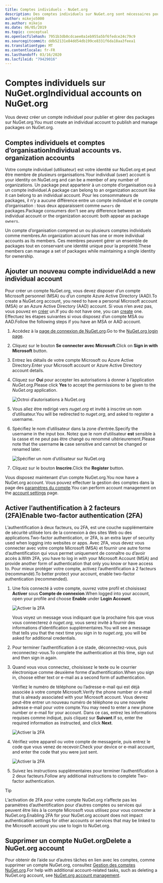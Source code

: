 ```yaml
---
title: Comptes individuels - NuGet.org
description: Des comptes individuels sur NuGet.org sont nécessaires pour publier des packages
author: mikejo5000
ms.author: mikejo
ms.date: 06/05/2019
ms.topic: conceptual
ms.openlocfilehash: 7951b3db0cdcaee0a1eb955a5bf6fedce24c79c9
ms.sourcegitcommit: ddb52131e84dd54db199ce8331f6da18aa3feea1
ms.translationtype: MT
ms.contentlocale: fr-FR
ms.lasthandoff: 03/16/2020
ms.locfileid: "79429016"
---
```

# <a name="individual-accounts-on-nugetorg"></a><span data-ttu-id="026f1-103">Comptes individuels sur NuGet.org</span><span class="sxs-lookup"><span data-stu-id="026f1-103">Individual accounts on NuGet.org</span></span>

<span data-ttu-id="026f1-104">Vous devez créer un compte individuel pour publier et gérer des packages sur NuGet.org.</span><span class="sxs-lookup"><span data-stu-id="026f1-104">You must create an individual account to publish and manage packages on NuGet.org.</span></span>

## <a name="individual-accounts-vs-organization-accounts"></a><span data-ttu-id="026f1-105">Comptes individuels et comptes d’organisation</span><span class="sxs-lookup"><span data-stu-id="026f1-105">Individual accounts vs. organization accounts</span></span>

<span data-ttu-id="026f1-106">Votre compte individuel (utilisateur) est votre identité sur NuGet.org et peut être membre de plusieurs organisations.</span><span class="sxs-lookup"><span data-stu-id="026f1-106">Your individual (user) account is your identity on NuGet.org and can be a member of any number of organizations.</span></span> <span data-ttu-id="026f1-107">Un package peut appartenir à un compte d’organisation ou à un compte individuel.</span><span class="sxs-lookup"><span data-stu-id="026f1-107">A package can belong to an organization account like it can belong to an individual account.</span></span> <span data-ttu-id="026f1-108">Pour les consommateurs de packages, il n’y a aucune différence entre un compte individuel et le compte d’organisation : tous deux apparaissent comme `owners` de packages.</span><span class="sxs-lookup"><span data-stu-id="026f1-108">Package consumers don't see any difference between an individual account or the organization account: both appear as package `owners`.</span></span>

<span data-ttu-id="026f1-109">Un compte d’organisation comprend un ou plusieurs comptes individuels comme membres.</span><span class="sxs-lookup"><span data-stu-id="026f1-109">An organization account has one or more individual accounts as its members.</span></span> <span data-ttu-id="026f1-110">Ces membres peuvent gérer un ensemble de packages tout en conservant une identité unique pour la propriété.</span><span class="sxs-lookup"><span data-stu-id="026f1-110">These members can manage a set of packages while maintaining a single identity for ownership.</span></span>

## <a name="add-a-new-individual-account"></a><span data-ttu-id="026f1-111">Ajouter un nouveau compte individuel</span><span class="sxs-lookup"><span data-stu-id="026f1-111">Add a new individual account</span></span>

<span data-ttu-id="026f1-112">Pour créer un compte NuGet.org, vous devez disposer d’un compte Microsoft personnel (MSA) ou d’un compte Azure Active Directory (AAD).</span><span class="sxs-lookup"><span data-stu-id="026f1-112">To create a NuGet.org account, you need to have a personal Microsoft account (MSA) or an Azure Active Directory (AAD) account.</span></span> <span data-ttu-id="026f1-113">Si vous n’en avez pas, vous pouvez en [créer](https://signup.live.com) un.</span><span class="sxs-lookup"><span data-stu-id="026f1-113">If you do not have one, you can [create](https://signup.live.com) one.</span></span> <span data-ttu-id="026f1-114">Effectuez les étapes suivantes si vous disposez d’un compte MSA ou AAD.</span><span class="sxs-lookup"><span data-stu-id="026f1-114">Follow the following steps if you have an MSA or AAD account.</span></span>

1. <span data-ttu-id="026f1-115">Accédez à la [page de connexion de NuGet.org](https://www.nuget.org/users/account/LogOn).</span><span class="sxs-lookup"><span data-stu-id="026f1-115">Go to the [NuGet.org login page](https://www.nuget.org/users/account/LogOn).</span></span>

1. <span data-ttu-id="026f1-116">Cliquez sur le bouton **Se connecter avec Microsoft**.</span><span class="sxs-lookup"><span data-stu-id="026f1-116">Click on **Sign in with Microsoft** button.</span></span>

1. <span data-ttu-id="026f1-117">Entrez les détails de votre compte Microsoft ou Azure Active Directory.</span><span class="sxs-lookup"><span data-stu-id="026f1-117">Enter your Microsoft account or Azure Active Directory account details.</span></span>

1. <span data-ttu-id="026f1-118">Cliquez sur **Oui** pour accepter les autorisations à donner à l’application *NuGet.org*.</span><span class="sxs-lookup"><span data-stu-id="026f1-118">Please click **Yes** to accept the permissions to be given to the *NuGet.org* application.</span></span>

   ![Octroi d’autorisations à NuGet.org](media/nuget-org-permissions.png)

1. <span data-ttu-id="026f1-120">Vous allez être redirigé vers *nuget.org* et invité à inscrire un nom d’utilisateur.</span><span class="sxs-lookup"><span data-stu-id="026f1-120">You will be redirected to *nuget.org*, and asked to register a username.</span></span>

1. <span data-ttu-id="026f1-121">Spécifiez le nom d’utilisateur dans la zone d’entrée.</span><span class="sxs-lookup"><span data-stu-id="026f1-121">Specify the username in the input box.</span></span> <span data-ttu-id="026f1-122">Notez que le nom d’utilisateur **est** sensible à la casse et ne peut pas être changé ou renommé ultérieurement.</span><span class="sxs-lookup"><span data-stu-id="026f1-122">Please note that the username **is** case sensitive and cannot be changed or renamed later.</span></span>

   ![Spécifier un nom d’utilisateur sur NuGet.org](media/nuget-org-register.png) 

1. <span data-ttu-id="026f1-124">Cliquez sur le bouton **Inscrire**.</span><span class="sxs-lookup"><span data-stu-id="026f1-124">Click the **Register** button.</span></span>

<span data-ttu-id="026f1-125">Vous disposez maintenant d’un compte NuGet.org.</span><span class="sxs-lookup"><span data-stu-id="026f1-125">You now have a NuGet.org account.</span></span> <span data-ttu-id="026f1-126">Vous pouvez effectuer la gestion des comptes dans la page des [paramètres du compte](https://www.nuget.org/account).</span><span class="sxs-lookup"><span data-stu-id="026f1-126">You can perform account management on the [account settings](https://www.nuget.org/account) page.</span></span>

## <a name="enable-two-factor-authentication-2fa"></a><span data-ttu-id="026f1-127">Activer l’authentification à 2 facteurs (2FA)</span><span class="sxs-lookup"><span data-stu-id="026f1-127">Enable two-factor authentication (2FA)</span></span>

<span data-ttu-id="026f1-128">L’authentification à deux facteurs, ou 2FA, est une couche supplémentaire de sécurité utilisée lors de la connexion à des sites Web ou des applications.</span><span class="sxs-lookup"><span data-stu-id="026f1-128">Two-factor authentication, or 2FA, is an extra layer of security used when logging into websites or apps.</span></span> <span data-ttu-id="026f1-129">Avec 2FA, vous devez vous connecter avec votre compte Microsoft (MSA) et fournir une autre forme d’authentification qui vous permet uniquement de connaître ou d’avoir accès à.</span><span class="sxs-lookup"><span data-stu-id="026f1-129">With 2FA, you have to log in with your Microsoft Account (MSA) and provide another form of authentication that only you know or have access to.</span></span> <span data-ttu-id="026f1-130">Pour mieux protéger votre compte, activez l’authentification à 2 facteurs (recommandé).</span><span class="sxs-lookup"><span data-stu-id="026f1-130">To better protect your account, enable two-factor authentication (recommended).</span></span>

1. <span data-ttu-id="026f1-131">Une fois connecté à votre compte, ouvrez votre profil et choisissez **Activer** sous **Compte de connexion**.</span><span class="sxs-lookup"><span data-stu-id="026f1-131">When logged into your account, open your profile and choose **Enable** under **Login Account**.</span></span>

   ![Activer la 2FA](media/nuget-org-register-2fa.png)

   <span data-ttu-id="026f1-133">Vous voyez un message vous indiquant que la prochaine fois que vous vous connecterez *à nuget.org*, vous serez invité à fournir des informations d’identification supplémentaires.</span><span class="sxs-lookup"><span data-stu-id="026f1-133">You will see a message that tells you that the next time you sign in to *nuget.org*, you will be asked for additional credentials.</span></span>

2. <span data-ttu-id="026f1-134">Pour terminer l’authentification à ce stade, déconnectez-vous, puis reconnectez-vous.</span><span class="sxs-lookup"><span data-stu-id="026f1-134">To complete the authentication at this time, sign out and then sign in again.</span></span>

3. <span data-ttu-id="026f1-135">Quand vous vous connectez, choisissez le texte ou le courrier électronique comme deuxième forme d’authentification.</span><span class="sxs-lookup"><span data-stu-id="026f1-135">When you sign in, choose either text or e-mail as a second form of authentication.</span></span>

   <span data-ttu-id="026f1-136">Vérifiez le numéro de téléphone ou l’adresse e-mail qui est déjà associée à votre compte Microsoft.</span><span class="sxs-lookup"><span data-stu-id="026f1-136">Verify the phone number or e-mail that is already associated with your Microsoft account.</span></span> <span data-ttu-id="026f1-137">Vous devrez peut-être entrer un nouveau numéro de téléphone ou une nouvelle adresse e-mail pour votre compte.</span><span class="sxs-lookup"><span data-stu-id="026f1-137">You may need to enter a new phone number or e-mail for your account.</span></span> <span data-ttu-id="026f1-138">Dans ce cas, entrez les informations requises comme indiqué, puis cliquez sur **Suivant**.</span><span class="sxs-lookup"><span data-stu-id="026f1-138">If so, enter the required information as instructed, and click **Next**.</span></span>

   ![Activer la 2FA](media/nuget-org-sign-in-2fa.png)

4. <span data-ttu-id="026f1-140">Vérifiez votre appareil ou votre compte de messagerie, puis entrez le code que vous venez de recevoir.</span><span class="sxs-lookup"><span data-stu-id="026f1-140">Check your device or e-mail account, and enter the code that you were just sent.</span></span>

   ![Activer la 2FA](media/nuget-org-enter-code-2fa.png)

5. <span data-ttu-id="026f1-142">Suivez les instructions supplémentaires pour terminer l’authentification à 2 deux facteurs.</span><span class="sxs-lookup"><span data-stu-id="026f1-142">Follow any additional instructions to complete Two-factor authentication.</span></span>

> [!Tip]
> <span data-ttu-id="026f1-143">L’activation de 2FA pour votre compte NuGet.org n’affecte pas les paramètres d’authentification pour d’autres comptes ou services qui peuvent être liés à la compte Microsoft vous utilisez pour vous connecter à NuGet.org.</span><span class="sxs-lookup"><span data-stu-id="026f1-143">Enabling 2FA for your NuGet.org account does not impact authentication settings for other accounts or services that may be linked to the Microsoft account you use to login to NuGet.org.</span></span>

## <a name="delete-a-nugetorg-account"></a><span data-ttu-id="026f1-144">Supprimer un compte NuGet.org</span><span class="sxs-lookup"><span data-stu-id="026f1-144">Delete a NuGet.org account</span></span>

<span data-ttu-id="026f1-145">Pour obtenir de l’aide sur d’autres tâches en lien avec les comptes, comme supprimer un compte NuGet.org, consultez [Gestion des comptes NuGet.org](nuget-org-faq.md#nugetorg-account-management).</span><span class="sxs-lookup"><span data-stu-id="026f1-145">For help with additional account-related tasks, such as deleting a NuGet.org account, see [NuGet.org account management](nuget-org-faq.md#nugetorg-account-management).</span></span>
